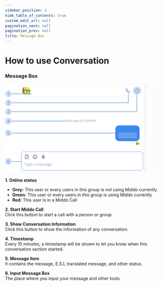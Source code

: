 ```yaml
---
sidebar_position: 2
hide_table_of_contents: true
custom_edit_url: null
pagination_next: null
pagination_prev: null
title: Message Box
---
```


# How to use Conversation

### Message Box  

![Message Box](./img/message-box.png)

**1. Online status**
- **Grey:** This user or every users in this group is not using Middo currently
- **Green:** This user or every users in this group is using Middo currently
- **Red:** This user is in a Middo Call

**2. Start Middo Call**  
Click this button to start a call with a person or group.

**3. Show Conversation Information**  
Click this button to show the information of any conversation.

**4. Timestamp**  
Every 10 minutes, a timestamp will be shown to let you know when this conversation section started.

**5. Message Item**  
It contains the message, E.S.L translated message, and other status.

**6. Input Message Box**  
The place where you input your message and other tools.
